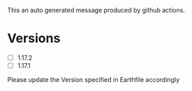 This an auto generated message produced by github actions.

# Versions
- [ ]  1.17.2
- [ ]  1.17.1

Please update the Version specified in Earthfile accordingly
